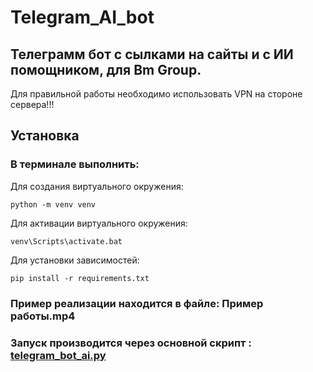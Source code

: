 # Telegram_AI_bot

## Телеграмм бот с сылками на сайты и с ИИ помощником, для Bm Group.

Для правильной работы необходимо использовать VPN на стороне сервера!!!

## Установка
### В терминале выполнить:

Для создания виртуального окружения:
```
python -m venv venv
```
Для активации виртуального окружения:
```
venv\Scripts\activate.bat
```
Для установки зависимостей:
```
pip install -r requirements.txt
```

### Пример реализации находится в файле: Пример работы.mp4

### Запуск производится через основной скрипт : [telegram_bot_ai.py](https://github.com/FedroVedro/Telegram_AI_bot/blob/master/telegram_bot_ai.py)

